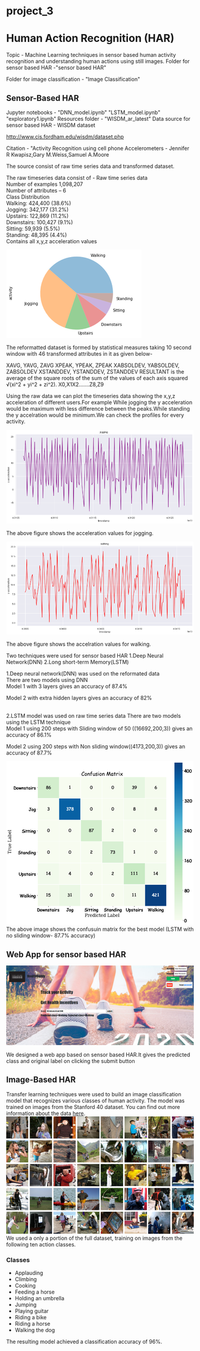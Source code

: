 # project_3
# Human Action Recognition (HAR)
Topic -
Machine Learning techniques in sensor based human activity recognition and understanding human actions using still images.
Folder for sensor based HAR -"sensor based HAR"

Folder for image classification - "Image Classification"

## Sensor-Based HAR
Jupyter notebooks - "DNN_model.ipynb"
                     "LSTM_model.ipynb"
                     "exploratory1.ipynb"
Resources folder - "WISDM_ar_latest"
Data source for sensor based HAR - WISDM dataset

http://www.cis.fordham.edu/wisdm/dataset.php




Citation - "Activity Recognition using cell phone Accelerometers - Jennifer R Kwapisz,Gary M.Weiss,Samuel A.Moore

The source consist of raw time series data and transformed dataset.



The raw timeseries data consist of -
Raw time series data 
<br>
Number of examples 
1,098,207
<br>
Number of attributes – 6
<br>
Class Distribution
<br>
Walking: 424,400 (38.6%)
<br>
Jogging: 342,177 (31.2%)
<br>
Upstairs: 122,869 (11.2%)
<br>
Downstairs: 100,427 (9.1%)
<br>
Sitting: 59,939 (5.5%)
<br>
Standing: 48,395 (4.4%)
<br>
Contains all x,y,z  acceleration values 


<img src="images_readme\pie_chart.png"><br>



The reformatted dataset is formed by statistical measures taking 10 second window with 46 transformed attributes in it as given below-

XAVG, YAVG, ZAVG
XPEAK, YPEAK, ZPEAK 
XABSOLDEV, YABSOLDEV, ZABSOLDEV
XSTANDDEV, YSTANDDEV, ZSTANDDEV
RESULTANT is the average of the square roots of the sum of the values of each axis squared √(xi^2 + yi^2 + zi^2).
X0,X1X2…….Z8,Z9

Using the raw data we can plot the timeseries data showing the x,y,z acceleration of different users.For example While jogging the y acceleration would be maximum with less difference between the peaks.While standing the y accelration would be minimum.We can check the profiles for every activity.


<img src="images_readme/jogging_y_acceleration.png"><br>

The above figure shows the acceleration values for jogging.

<img src="images_readme/walking_yacceleration.png"><br>

The above figure shows the accelration values for walking.

Two techniques were used for sensor based HAR
1.Deep Neural Network(DNN)
2.Long short-term Memory(LSTM)


1.Deep neural network(DNN) was used on the reformated data
<br>
There are two models using DNN
<br>
Model 1 with 3 layers gives an accuracy of 87.4%
<br>

Model 2 with extra hidden layers gives an accuracy of 82%
<br>
<br>

2.LSTM model was used on raw time series data 
There are two models using the LSTM technique
<br>
Model 1 using 200 steps with Sliding window of 50 ((16692,200,3)) gives an accuracy of 86.1%
<br>

Model 2 using 200 steps with Non sliding window((4173,200,3)) gives an accuracy of 87.7%

<img src="images_readme/lstm_test.png"><br>
The above image shows the confusuin matrix for the best model (LSTM with no sliding window- 87.7% accuracy)






## Web App for sensor based HAR


<img src="images_readme/webpage.png"><br>

We designed a web app based on sensor based HAR.It gives the predicted class and original label on clicking the submit button




## Image-Based HAR
Transfer learning techniques were used to build an image classification model that recognizes various classes of human activity. 
The model was trained on images from the Stanford 40 dataset. You can find out more information about the data 
<a href="http://vision.stanford.edu/Datasets/40actions.html" target="_blank">here</a>.<br>
<img src="Image Classification\Output\plots\image.png"><br>
We used a only a portion of the full dataset, training on images from
the following ten action classes.<br>
### Classes
- Applauding
- Climbing
- Cooking
- Feeding a horse
- Holding an umbrella
- Jumping
- Playing guitar
- Riding a bike
- Riding a horse
- Walking the dog


The resulting model achieved a classification accuracy of 96%. 

